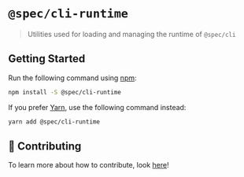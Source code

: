 # `@spec/cli-runtime`

> Utilities used for loading and managing the runtime of `@spec/cli`

## Getting Started

Run the following command using [npm](https://www.npmjs.com/):

```bash
npm install -S @spec/cli-runtime
```

If you prefer [Yarn](https://yarnpkg.com/en/), use the following command instead:

```bash
yarn add @spec/cli-runtime
```

## 🤲 Contributing

To learn more about how to contribute, look [here](/.github/CONTRIBUTING.md)!

